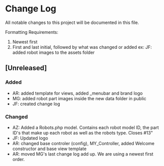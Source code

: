 # Change Log
All notable changes to this project will be documented in this file.

Formatting Requirements:
1) Newest first
2) First and last initial, followed by what was changed or added
ex: JF: added robot images to the assets folder

## [Unreleased]
### Added
- AR: added template for views, added _menubar and brand logo
- MG: added robot part images inside the new data folder in public
- JF: created change log


### Changed
- AZ: Added a Robots.php model. Contains each robot model ID, the part ID's that make up each robot as well as the robots type. Closes #13"
- JF: Updated logo
- AR: changed base controler (config), MY_Controller, added Welcome constructor and base view template
- AR: moved MG's last change log add up. We are using a newest first order.
